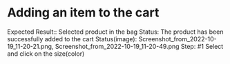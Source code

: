 # Adding an item to the cart

Expected Result:: Selected product in the bag
Status: The product has been successfully added to the cart
Status(image): Screenshot_from_2022-10-19_11-20-21.png, Screenshot_from_2022-10-19_11-20-49.png
Step: #1 Select and click on the size(color)